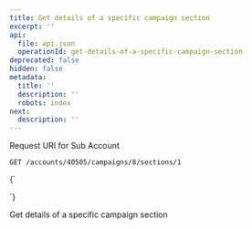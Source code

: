 ```yaml
---
title: Get details of a specific campaign section
excerpt: ''
api:
  file: api.json
  operationId: get-details-of-a-specific-campaign-section
deprecated: false
hidden: false
metadata:
  title: ''
  description: ''
  robots: index
next:
  description: ''
---
```

Request URI for Sub Account

```
GET /accounts/40505/campaigns/8/sections/1
```

<HTMLBlock>{`
<div></div>
<style></style>
`}</HTMLBlock>

Get details of a specific campaign section